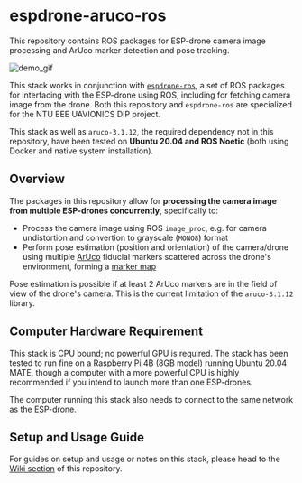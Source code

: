 # espdrone-aruco-ros
This repository contains ROS packages for ESP-drone camera image processing and ArUco marker detection and pose tracking.

![demo_gif](./documentation/demo_flight.gif)

This stack works in conjunction with [`espdrone-ros`](https://github.com/NelsenEW/espdrone-ros), a set of ROS packages for interfacing with the ESP-drone using ROS, including for fetching camera image from the drone. Both this repository and `espdrone-ros` are specialized for the NTU EEE UAVIONICS DIP project.

This stack as well as `aruco-3.1.12`, the required dependency not in this repository, have been tested on **Ubuntu 20.04 and ROS Noetic** (both using Docker and native system installation).


## Overview
The packages in this repository allow for **processing the camera image from multiple ESP-drones concurrently**, specifically to:
* Process the camera image using ROS `image_proc`, e.g. for camera undistortion and convertion to grayscale (`MONO8`) format
* Perform pose estimation (position and orientation) of the camera/drone using multiple [ArUco](https://www.uco.es/investiga/grupos/ava/node/26) fiducial markers scattered across the drone's environment, forming a [marker map](http://www.uco.es/investiga/grupos/ava/node/57)

Pose estimation is possible if at least 2 ArUco markers are in the field of view of the drone's camera. This is the current limitation of the `aruco-3.1.12` library. 

## Computer Hardware Requirement
This stack is CPU bound; no powerful GPU is required. The stack has been tested to run fine on a Raspberry Pi 4B (8GB model) running Ubuntu 20.04 MATE, though a computer with a more powerful CPU is highly recommended if you intend to launch more than one ESP-drones.  

The computer running this stack also needs to connect to the same network as the ESP-drone.


## Setup and Usage Guide
For guides on setup and usage or notes on this stack, please head to the [Wiki section](https://github.com/AndrianH18/espdrone-aruco-ros/wiki) of this repository.
